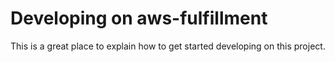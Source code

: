 # Developing on aws-fulfillment

This is a great place to explain how to get started developing on this project.
